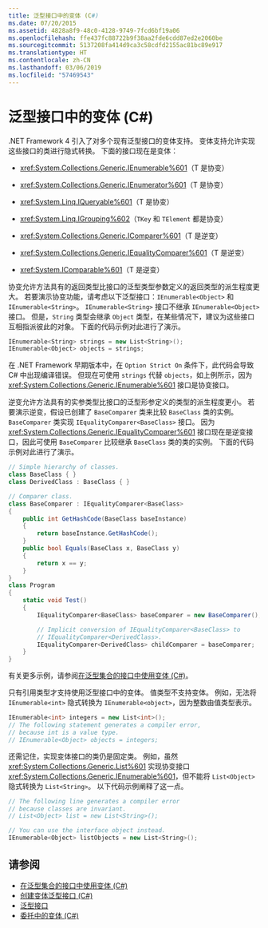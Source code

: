 ```yaml
---
title: 泛型接口中的变体 (C#)
ms.date: 07/20/2015
ms.assetid: 4828a8f9-48c0-4128-9749-7fcd6bf19a06
ms.openlocfilehash: ffe437fc88722b9f38aa2fde6cdd87ed2e2060be
ms.sourcegitcommit: 5137208fa414d9ca3c58cdfd2155ac81bc89e917
ms.translationtype: HT
ms.contentlocale: zh-CN
ms.lasthandoff: 03/06/2019
ms.locfileid: "57469543"
---
```

# <a name="variance-in-generic-interfaces-c"></a>泛型接口中的变体 (C#)

.NET Framework 4 引入了对多个现有泛型接口的变体支持。 变体支持允许实现这些接口的类进行隐式转换。 下面的接口现在是变体：

- <xref:System.Collections.Generic.IEnumerable%601>（T 是协变）

- <xref:System.Collections.Generic.IEnumerator%601>（T 是协变）

- <xref:System.Linq.IQueryable%601>（T 是协变）

- <xref:System.Linq.IGrouping%602>（`TKey` 和 `TElement` 都是协变）

- <xref:System.Collections.Generic.IComparer%601>（T 是逆变）

- <xref:System.Collections.Generic.IEqualityComparer%601>（T 是逆变）

- <xref:System.IComparable%601>（T 是逆变）

协变允许方法具有的返回类型比接口的泛型类型参数定义的返回类型的派生程度更大。 若要演示协变功能，请考虑以下泛型接口：`IEnumerable<Object>` 和 `IEnumerable<String>`。 `IEnumerable<String>` 接口不继承 `IEnumerable<Object>` 接口。 但是，`String` 类型会继承 `Object` 类型，在某些情况下，建议为这些接口互相指派彼此的对象。 下面的代码示例对此进行了演示。

```csharp
IEnumerable<String> strings = new List<String>();
IEnumerable<Object> objects = strings;
```

在 .NET Framework 早期版本中，在 `Option Strict On` 条件下，此代码会导致 C# 中出现编译错误。 但现在可使用 `strings` 代替 `objects`，如上例所示，因为 <xref:System.Collections.Generic.IEnumerable%601> 接口是协变接口。

逆变允许方法具有的实参类型比接口的泛型形参定义的类型的派生程度更小。 若要演示逆变，假设已创建了 `BaseComparer` 类来比较 `BaseClass` 类的实例。 `BaseComparer` 类实现 `IEqualityComparer<BaseClass>` 接口。 因为 <xref:System.Collections.Generic.IEqualityComparer%601> 接口现在是逆变接口，因此可使用 `BaseComparer` 比较继承 `BaseClass` 类的类的实例。 下面的代码示例对此进行了演示。

```csharp
// Simple hierarchy of classes.
class BaseClass { }
class DerivedClass : BaseClass { }

// Comparer class.
class BaseComparer : IEqualityComparer<BaseClass>
{
    public int GetHashCode(BaseClass baseInstance)
    {
        return baseInstance.GetHashCode();
    }
    public bool Equals(BaseClass x, BaseClass y)
    {
        return x == y;
    }
}
class Program
{
    static void Test()
    {
        IEqualityComparer<BaseClass> baseComparer = new BaseComparer();

        // Implicit conversion of IEqualityComparer<BaseClass> to
        // IEqualityComparer<DerivedClass>.
        IEqualityComparer<DerivedClass> childComparer = baseComparer;
    }
}
```

有关更多示例，请参阅[在泛型集合的接口中使用变体 (C#)](../../../../csharp/programming-guide/concepts/covariance-contravariance/using-variance-in-interfaces-for-generic-collections.md)。

只有引用类型才支持使用泛型接口中的变体。 值类型不支持变体。 例如，无法将 `IEnumerable<int>` 隐式转换为 `IEnumerable<object>`，因为整数由值类型表示。

```csharp
IEnumerable<int> integers = new List<int>();
// The following statement generates a compiler error,
// because int is a value type.
// IEnumerable<Object> objects = integers;
```

还需记住，实现变体接口的类仍是固定类。 例如，虽然 <xref:System.Collections.Generic.List%601> 实现协变接口 <xref:System.Collections.Generic.IEnumerable%601>，但不能将 `List<Object>` 隐式转换为 `List<String>`。 以下代码示例阐释了这一点。

```csharp
// The following line generates a compiler error
// because classes are invariant.
// List<Object> list = new List<String>();

// You can use the interface object instead.
IEnumerable<Object> listObjects = new List<String>();
```

## <a name="see-also"></a>请参阅

- [在泛型集合的接口中使用变体 (C#)](../../../../csharp/programming-guide/concepts/covariance-contravariance/using-variance-in-interfaces-for-generic-collections.md)
- [创建变体泛型接口 (C#)](../../../../csharp/programming-guide/concepts/covariance-contravariance/creating-variant-generic-interfaces.md)
- [泛型接口](../../../../standard/generics/interfaces.md)
- [委托中的变体 (C#)](../../../../csharp/programming-guide/concepts/covariance-contravariance/variance-in-delegates.md)
